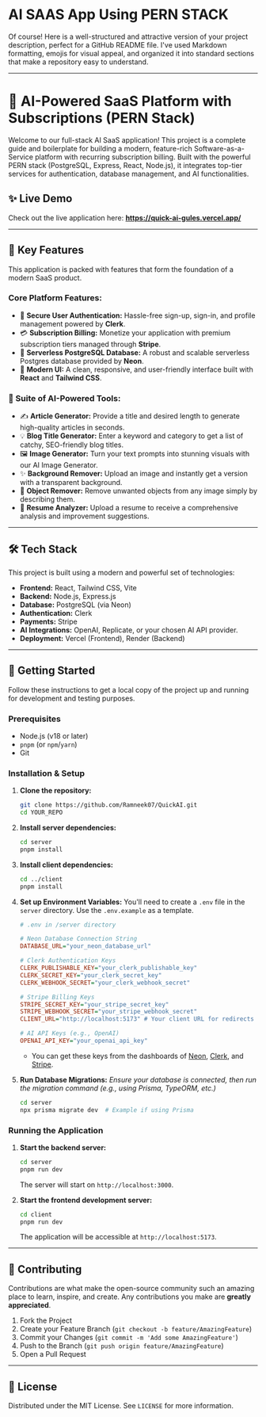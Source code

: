 # AI SAAS App Using PERN STACK

Of course\! Here is a well-structured and attractive version of your project description, perfect for a GitHub README file. I've used Markdown formatting, emojis for visual appeal, and organized it into standard sections that make a repository easy to understand.

-----

# 🚀 AI-Powered SaaS Platform with Subscriptions (PERN Stack)

 Welcome to our full-stack AI SaaS application\! This project is a complete guide and boilerplate for building a modern, feature-rich Software-as-a-Service platform with recurring subscription billing. Built with the powerful PERN stack (PostgreSQL, Express, React, Node.js), it integrates top-tier services for authentication, database management, and AI functionalities.

[](https://opensource.org/licenses/MIT)
[](https://github.com/)
[](https://www.google.com/search?q=https://github.com/Ramneek07/QuickAI/stargazers)

## ✨ Live Demo

Check out the live application here: **https://quick-ai-gules.vercel.app/**

-----

## 🎯 Key Features

This application is packed with features that form the foundation of a modern SaaS product.

### Core Platform Features:

  * 🔐 **Secure User Authentication:** Hassle-free sign-up, sign-in, and profile management powered by **Clerk**.
  * 💳 **Subscription Billing:** Monetize your application with premium subscription tiers managed through **Stripe**.
  * 🐘 **Serverless PostgreSQL Database:** A robust and scalable serverless Postgres database provided by **Neon**.
  * 🎨 **Modern UI:** A clean, responsive, and user-friendly interface built with **React** and **Tailwind CSS**.

### 🤖 Suite of AI-Powered Tools:

  * ✍️ **Article Generator:** Provide a title and desired length to generate high-quality articles in seconds.
  * 💡 **Blog Title Generator:** Enter a keyword and category to get a list of catchy, SEO-friendly blog titles.
  * 🖼️ **Image Generator:** Turn your text prompts into stunning visuals with our AI Image Generator.
  * ✨ **Background Remover:** Upload an image and instantly get a version with a transparent background.
  * 🚫 **Object Remover:** Remove unwanted objects from any image simply by describing them.
  * 📄 **Resume Analyzer:** Upload a resume to receive a comprehensive analysis and improvement suggestions.

-----

## 🛠️ Tech Stack

This project is built using a modern and powerful set of technologies:

  * **Frontend:** React, Tailwind CSS, Vite
  * **Backend:** Node.js, Express.js
  * **Database:** PostgreSQL (via Neon)
  * **Authentication:** Clerk
  * **Payments:** Stripe
  * **AI Integrations:** OpenAI, Replicate, or your chosen AI API provider.
  * **Deployment:** Vercel (Frontend), Render (Backend)

-----

## 🚀 Getting Started

Follow these instructions to get a local copy of the project up and running for development and testing purposes.

### Prerequisites

  * Node.js (v18 or later)
  * `pnpm` (or `npm`/`yarn`)
  * Git

### Installation & Setup

1.  **Clone the repository:**

    ```bash
    git clone https://github.com/Ramneek07/QuickAI.git
    cd YOUR_REPO
    ```

2.  **Install server dependencies:**

    ```bash
    cd server
    pnpm install
    ```

3.  **Install client dependencies:**

    ```bash
    cd ../client
    pnpm install
    ```

4.  **Set up Environment Variables:**
    You'll need to create a `.env` file in the `server` directory. Use the `.env.example` as a template.

    ```ini
    # .env in /server directory

    # Neon Database Connection String
    DATABASE_URL="your_neon_database_url"

    # Clerk Authentication Keys
    CLERK_PUBLISHABLE_KEY="your_clerk_publishable_key"
    CLERK_SECRET_KEY="your_clerk_secret_key"
    CLERK_WEBHOOK_SECRET="your_clerk_webhook_secret"

    # Stripe Billing Keys
    STRIPE_SECRET_KEY="your_stripe_secret_key"
    STRIPE_WEBHOOK_SECRET="your_stripe_webhook_secret"
    CLIENT_URL="http://localhost:5173" # Your client URL for redirects

    # AI API Keys (e.g., OpenAI)
    OPENAI_API_KEY="your_openai_api_key"
    ```

      * You can get these keys from the dashboards of [Neon](https://neon.tech/), [Clerk](https://clerk.dev/), and [Stripe](https://stripe.com/).

5.  **Run Database Migrations:**
    *Ensure your database is connected, then run the migration command (e.g., using Prisma, TypeORM, etc.)*

    ```bash
    cd server
    npx prisma migrate dev  # Example if using Prisma
    ```

### Running the Application

1.  **Start the backend server:**

    ```bash
    cd server
    pnpm run dev
    ```

    The server will start on `http://localhost:3000`.

2.  **Start the frontend development server:**

    ```bash
    cd client
    pnpm run dev
    ```

    The application will be accessible at `http://localhost:5173`.

-----

## 🤝 Contributing

Contributions are what make the open-source community such an amazing place to learn, inspire, and create. Any contributions you make are **greatly appreciated**.

1.  Fork the Project
2.  Create your Feature Branch (`git checkout -b feature/AmazingFeature`)
3.  Commit your Changes (`git commit -m 'Add some AmazingFeature'`)
4.  Push to the Branch (`git push origin feature/AmazingFeature`)
5.  Open a Pull Request

-----

## 📄 License

Distributed under the MIT License. See `LICENSE` for more information.

